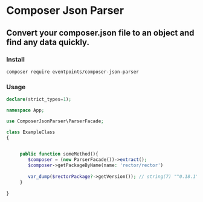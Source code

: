 # Composer Json Parser

## Convert your composer.json file to an object and find any data quickly.


### Install

`composer require eventpoints/composer-json-parser`

### Usage

````php
declare(strict_types=1);

namespace App;

use ComposerJsonParser\ParserFacade;

class ExampleClass
{

  
     public function someMethod(){
        $composer = (new ParserFacade())->extract();
        $composer->getPackageByName(name: 'rector/rector')
        
        var_dump($rectorPackage?->getVersion()); // string(7) "^0.18.1"
     }
    
}
````